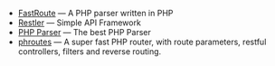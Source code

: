 - [FastRoute](https://github.com/nikic/FastRoute/) — A PHP parser written in PHP
- [Restler](https://github.com/Luracast/Restler) — Simple API Framework
- [PHP Parser](https://github.com/nikic/PHP-Parser/) — The best PHP Parser
- [phroutes](https://github.com/joegreen0991/phroute) — A super fast PHP router, with route parameters, restful controllers, filters and reverse routing.
